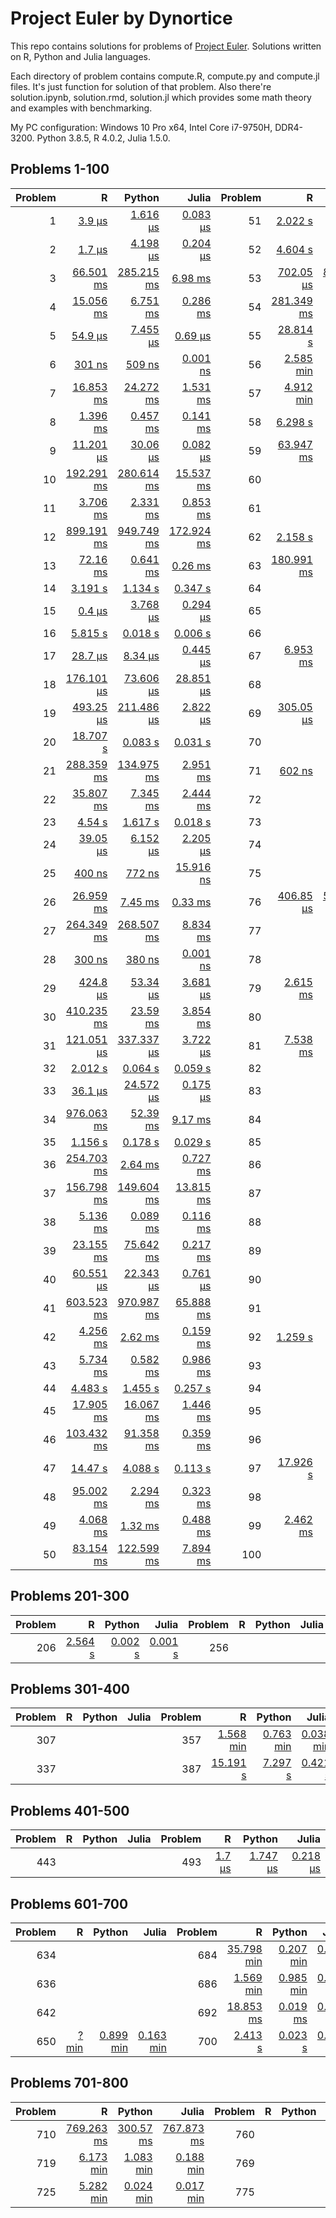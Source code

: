 # Project Euler by Dynortice

This repo contains solutions for problems of [Project Euler](https://projecteuler.net/).
Solutions written on R, Python and Julia languages.

Each directory of problem contains compute.R, compute.py and compute.jl files. It's just function for solution of that problem. Also there're solution.ipynb, solution.rmd, solution.jl which provides some math theory and examples with benchmarking.

My PC configuration: Windows 10 Pro x64, Intel Core i7-9750H, DDR4-3200. Python 3.8.5, R 4.0.2, Julia 1.5.0.

## Problems 1-100
Problem | R | Python | Julia | Problem | R | Python | Julia
-: | -: | -: | -: | -: | -: | -: | -:
1 | [3.9 µs](https://github.com/Dynortice/Project-Euler/blob/master/problems/0001/solution.rmd) | [1.616 µs](https://github.com/Dynortice/Project-Euler/blob/master/problems/0001/solution.ipynb) | [0.083 µs](https://github.com/Dynortice/Project-Euler/blob/master/problems/0001/solution.jl) | 51 | [2.022 s](https://github.com/Dynortice/Project-Euler/blob/master/problems/0051/solution.rmd) | [0.904 s](https://github.com/Dynortice/Project-Euler/blob/master/problems/0051/solution.ipynb) | [0.692 s](https://github.com/Dynortice/Project-Euler/blob/master/problems/0051/solution.jl)
2 | [1.7 µs](https://github.com/Dynortice/Project-Euler/blob/master/problems/0002/solution.rmd) | [4.198 µs](https://github.com/Dynortice/Project-Euler/blob/master/problems/0002/solution.ipynb) | [0.204 µs](https://github.com/Dynortice/Project-Euler/blob/master/problems/0002/solution.jl) | 52 | [4.604 s](https://github.com/Dynortice/Project-Euler/blob/master/problems/0052/solution.rmd) | [0.063 s](https://github.com/Dynortice/Project-Euler/blob/master/problems/0052/solution.ipynb) | [0.018 s](https://github.com/Dynortice/Project-Euler/blob/master/problems/0052/solution.jl)
3 | [66.501 ms](https://github.com/Dynortice/Project-Euler/blob/master/problems/0003/solution.rmd) | [285.215 ms](https://github.com/Dynortice/Project-Euler/blob/master/problems/0003/solution.ipynb) | [6.98 ms](https://github.com/Dynortice/Project-Euler/blob/master/problems/0003/solution.jl) | 53 | [702.05 µs](https://github.com/Dynortice/Project-Euler/blob/master/problems/0053/solution.rmd) | [899.229 µs](https://github.com/Dynortice/Project-Euler/blob/master/problems/0053/solution.ipynb) | [129.7 µs](https://github.com/Dynortice/Project-Euler/blob/master/problems/0053/solution.jl)
4 | [15.056 ms](https://github.com/Dynortice/Project-Euler/blob/master/problems/0004/solution.rmd) | [6.751 ms](https://github.com/Dynortice/Project-Euler/blob/master/problems/0004/solution.ipynb) | [0.286 ms](https://github.com/Dynortice/Project-Euler/blob/master/problems/0004/solution.jl) | 54 | [281.349 ms](https://github.com/Dynortice/Project-Euler/blob/master/problems/0054/solution.rmd) | [10.864 ms](https://github.com/Dynortice/Project-Euler/blob/master/problems/0054/solution.ipynb) | [5.495 ms](https://github.com/Dynortice/Project-Euler/blob/master/problems/0054/solution.jl)
5 | [54.9 µs](https://github.com/Dynortice/Project-Euler/blob/master/problems/0005/solution.rmd) | [7.455 µs](https://github.com/Dynortice/Project-Euler/blob/master/problems/0005/solution.ipynb) | [0.69 µs](https://github.com/Dynortice/Project-Euler/blob/master/problems/0005/solution.jl) | 55 | [28.814 s](https://github.com/Dynortice/Project-Euler/blob/master/problems/0055/solution.rmd) | [0.202 s](https://github.com/Dynortice/Project-Euler/blob/master/problems/0055/solution.ipynb) | [0.049 s](https://github.com/Dynortice/Project-Euler/blob/master/problems/0055/solution.jl) 
6 | [301 ns](https://github.com/Dynortice/Project-Euler/blob/master/problems/0006/solution.rmd) | [509 ns](https://github.com/Dynortice/Project-Euler/blob/master/problems/0006/solution.ipynb) | [0.001 ns](https://github.com/Dynortice/Project-Euler/blob/master/problems/0006/solution.jl) | 56 | [2.585 min](https://github.com/Dynortice/Project-Euler/blob/master/problems/0056/solution.rmd) | [0.012 min](https://github.com/Dynortice/Project-Euler/blob/master/problems/0056/solution.ipynb) | [0.004 min](https://github.com/Dynortice/Project-Euler/blob/master/problems/0056/solution.jl)
7 | [16.853 ms](https://github.com/Dynortice/Project-Euler/blob/master/problems/0007/solution.rmd) | [24.272 ms](https://github.com/Dynortice/Project-Euler/blob/master/problems/0007/solution.ipynb) | [1.531 ms](https://github.com/Dynortice/Project-Euler/blob/master/problems/0007/solution.jl) | 57 | [4.912 min](https://github.com/Dynortice/Project-Euler/blob/master/problems/0057/solution.rmd) | [0.097 min](https://github.com/Dynortice/Project-Euler/blob/master/problems/0057/solution.ipynb) | [0.004 min](https://github.com/Dynortice/Project-Euler/blob/master/problems/0057/solution.jl)
8 | [1.396 ms](https://github.com/Dynortice/Project-Euler/blob/master/problems/0008/solution.rmd) | [0.457 ms](https://github.com/Dynortice/Project-Euler/blob/master/problems/0008/solution.ipynb) | [0.141 ms](https://github.com/Dynortice/Project-Euler/blob/master/problems/0008/solution.jl) | 58 | [6.298 s](https://github.com/Dynortice/Project-Euler/blob/master/problems/0058/solution.rmd) | [2.927 s](https://github.com/Dynortice/Project-Euler/blob/master/problems/0058/solution.ipynb) | [0.045 s](https://github.com/Dynortice/Project-Euler/blob/master/problems/0058/solution.jl)
9 | [11.201 µs](https://github.com/Dynortice/Project-Euler/blob/master/problems/0009/solution.rmd) | [30.06 µs](https://github.com/Dynortice/Project-Euler/blob/master/problems/0009/solution.ipynb) | [0.082 µs](https://github.com/Dynortice/Project-Euler/blob/master/problems/0009/solution.jl) | 59 | [63.947 ms](https://github.com/Dynortice/Project-Euler/blob/master/problems/0059/solution.rmd) | [4.143 ms](https://github.com/Dynortice/Project-Euler/blob/master/problems/0059/solution.ipynb) | [4.702 ms](https://github.com/Dynortice/Project-Euler/blob/master/problems/0059/solution.jl)
10 | [192.291 ms](https://github.com/Dynortice/Project-Euler/blob/master/problems/0010/solution.rmd) | [280.614 ms](https://github.com/Dynortice/Project-Euler/blob/master/problems/0010/solution.ipynb) | [15.537 ms](https://github.com/Dynortice/Project-Euler/blob/master/problems/0010/solution.jl) | 60 | [](https://github.com/Dynortice/Project-Euler/blob/master/problems/0060/solution.rmd) | [](https://github.com/Dynortice/Project-Euler/blob/master/problems/0060/solution.ipynb) | [](https://github.com/Dynortice/Project-Euler/blob/master/problems/0060/solution.jl)
11 | [3.706 ms](https://github.com/Dynortice/Project-Euler/blob/master/problems/0011/solution.rmd) | [2.331 ms](https://github.com/Dynortice/Project-Euler/blob/master/problems/0011/solution.ipynb) | [0.853 ms](https://github.com/Dynortice/Project-Euler/blob/master/problems/0011/solution.jl) | 61 | [](https://github.com/Dynortice/Project-Euler/blob/master/problems/0061/solution.rmd) | [](https://github.com/Dynortice/Project-Euler/blob/master/problems/0061/solution.ipynb) | [](https://github.com/Dynortice/Project-Euler/blob/master/problems/0061/solution.jl)
12 | [899.191 ms](https://github.com/Dynortice/Project-Euler/blob/master/problems/0012/solution.rmd) | [949.749 ms](https://github.com/Dynortice/Project-Euler/blob/master/problems/0012/solution.ipynb) | [172.924 ms](https://github.com/Dynortice/Project-Euler/blob/master/problems/0012/solution.jl) | 62 | [2.158 s](https://github.com/Dynortice/Project-Euler/blob/master/problems/0062/solution.rmd) | [0.013 s](https://github.com/Dynortice/Project-Euler/blob/master/problems/0062/solution.ipynb) | [0.017 s](https://github.com/Dynortice/Project-Euler/blob/master/problems/0062/solution.jl)
13 | [72.16 ms](https://github.com/Dynortice/Project-Euler/blob/master/problems/0013/solution.rmd) | [0.641 ms](https://github.com/Dynortice/Project-Euler/blob/master/problems/0013/solution.ipynb) | [0.26 ms](https://github.com/Dynortice/Project-Euler/blob/master/problems/0013/solution.jl) | 63 | [180.991 ms](https://github.com/Dynortice/Project-Euler/blob/master/problems/0063/solution.rmd) | [1.435 ms](https://github.com/Dynortice/Project-Euler/blob/master/problems/0063/solution.ipynb) | [0.567 ms](https://github.com/Dynortice/Project-Euler/blob/master/problems/0063/solution.jl)
14 | [3.191 s](https://github.com/Dynortice/Project-Euler/blob/master/problems/0014/solution.rmd) | [1.134 s](https://github.com/Dynortice/Project-Euler/blob/master/problems/0014/solution.ipynb) | [0.347 s](https://github.com/Dynortice/Project-Euler/blob/master/problems/0014/solution.jl) | 64 | [](https://github.com/Dynortice/Project-Euler/blob/master/problems/0064/solution.rmd) | [](https://github.com/Dynortice/Project-Euler/blob/master/problems/0064/solution.ipynb) | [](https://github.com/Dynortice/Project-Euler/blob/master/problems/0064/solution.jl)
15 | [0.4 µs](https://github.com/Dynortice/Project-Euler/blob/master/problems/0015/solution.rmd) | [3.768 µs](https://github.com/Dynortice/Project-Euler/blob/master/problems/0015/solution.ipynb) | [0.294 µs](https://github.com/Dynortice/Project-Euler/blob/master/problems/0015/solution.jl) | 65 | [](https://github.com/Dynortice/Project-Euler/blob/master/problems/0065/solution.rmd) | [](https://github.com/Dynortice/Project-Euler/blob/master/problems/0065/solution.ipynb) | [](https://github.com/Dynortice/Project-Euler/blob/master/problems/0065/solution.jl)
16 | [5.815 s](https://github.com/Dynortice/Project-Euler/blob/master/problems/0016/solution.rmd) | [0.018 s](https://github.com/Dynortice/Project-Euler/blob/master/problems/0016/solution.ipynb) | [0.006 s](https://github.com/Dynortice/Project-Euler/blob/master/problems/0016/solution.jl) | 66 | [](https://github.com/Dynortice/Project-Euler/blob/master/problems/0066/solution.rmd) | [](https://github.com/Dynortice/Project-Euler/blob/master/problems/0066/solution.ipynb) | [](https://github.com/Dynortice/Project-Euler/blob/master/problems/0066/solution.jl)
17 | [28.7 µs](https://github.com/Dynortice/Project-Euler/blob/master/problems/0017/solution.rmd) | [8.34 µs](https://github.com/Dynortice/Project-Euler/blob/master/problems/0017/solution.ipynb) | [0.445 µs](https://github.com/Dynortice/Project-Euler/blob/master/problems/0017/solution.jl) | 67 | [6.953 ms](https://github.com/Dynortice/Project-Euler/blob/master/problems/0067/solution.rmd) | [2.687 ms](https://github.com/Dynortice/Project-Euler/blob/master/problems/0067/solution.ipynb) | [1.355 ms](https://github.com/Dynortice/Project-Euler/blob/master/problems/0067/solution.jl)
18 | [176.101 µs](https://github.com/Dynortice/Project-Euler/blob/master/problems/0018/solution.rmd) | [73.606 µs](https://github.com/Dynortice/Project-Euler/blob/master/problems/0018/solution.ipynb) | [28.851 µs](https://github.com/Dynortice/Project-Euler/blob/master/problems/0018/solution.jl) | 68 | [](https://github.com/Dynortice/Project-Euler/blob/master/problems/0068/solution.rmd) | [](https://github.com/Dynortice/Project-Euler/blob/master/problems/0068/solution.ipynb) | [](https://github.com/Dynortice/Project-Euler/blob/master/problems/0068/solution.jl)
19 | [493.25 µs](https://github.com/Dynortice/Project-Euler/blob/master/problems/0019/solution.rmd) | [211.486 µs](https://github.com/Dynortice/Project-Euler/blob/master/problems/0019/solution.ipynb) | [2.822 µs](https://github.com/Dynortice/Project-Euler/blob/master/problems/0019/solution.jl) | 69 | [305.05 µs](https://github.com/Dynortice/Project-Euler/blob/master/problems/0069/solution.rmd) | [75.899 µs](https://github.com/Dynortice/Project-Euler/blob/master/problems/0069/solution.ipynb) | [8.06 µs](https://github.com/Dynortice/Project-Euler/blob/master/problems/0069/solution.jl)
20 | [18.707 s](https://github.com/Dynortice/Project-Euler/blob/master/problems/0020/solution.rmd) | [0.083 s](https://github.com/Dynortice/Project-Euler/blob/master/problems/0020/solution.ipynb) | [0.031 s](https://github.com/Dynortice/Project-Euler/blob/master/problems/0020/solution.jl) | 70 | [](https://github.com/Dynortice/Project-Euler/blob/master/problems/0070/solution.rmd) | [](https://github.com/Dynortice/Project-Euler/blob/master/problems/0070/solution.ipynb) | [](https://github.com/Dynortice/Project-Euler/blob/master/problems/0070/solution.jl)
21 | [288.359 ms](https://github.com/Dynortice/Project-Euler/blob/master/problems/0021/solution.rmd) | [134.975 ms](https://github.com/Dynortice/Project-Euler/blob/master/problems/0021/solution.ipynb) | [2.951 ms](https://github.com/Dynortice/Project-Euler/blob/master/problems/0021/solution.jl) | 71 | [602 ns](https://github.com/Dynortice/Project-Euler/blob/master/problems/0071/solution.rmd) | [158 ns](https://github.com/Dynortice/Project-Euler/blob/master/problems/0071/solution.ipynb) | [0.001 ns](https://github.com/Dynortice/Project-Euler/blob/master/problems/0071/solution.jl)
22 | [35.807 ms](https://github.com/Dynortice/Project-Euler/blob/master/problems/0022/solution.rmd) | [7.345 ms](https://github.com/Dynortice/Project-Euler/blob/master/problems/0022/solution.ipynb) | [2.444 ms](https://github.com/Dynortice/Project-Euler/blob/master/problems/0022/solution.jl) | 72 | [](https://github.com/Dynortice/Project-Euler/blob/master/problems/0072/solution.rmd) | [](https://github.com/Dynortice/Project-Euler/blob/master/problems/0072/solution.ipynb) | [](https://github.com/Dynortice/Project-Euler/blob/master/problems/0072/solution.jl)
23 | [4.54 s](https://github.com/Dynortice/Project-Euler/blob/master/problems/0023/solution.rmd) | [1.617 s](https://github.com/Dynortice/Project-Euler/blob/master/problems/0023/solution.ipynb) | [0.018 s](https://github.com/Dynortice/Project-Euler/blob/master/problems/0023/solution.jl) | 73 | [](https://github.com/Dynortice/Project-Euler/blob/master/problems/0073/solution.rmd) | [](https://github.com/Dynortice/Project-Euler/blob/master/problems/0073/solution.ipynb) | [](https://github.com/Dynortice/Project-Euler/blob/master/problems/0073/solution.jl)
24 | [39.05 µs](https://github.com/Dynortice/Project-Euler/blob/master/problems/0024/solution.rmd) | [6.152 µs](https://github.com/Dynortice/Project-Euler/blob/master/problems/0024/solution.ipynb) | [2.205 µs](https://github.com/Dynortice/Project-Euler/blob/master/problems/0024/solution.jl) | 74 | [](https://github.com/Dynortice/Project-Euler/blob/master/problems/0074/solution.rmd) | [](https://github.com/Dynortice/Project-Euler/blob/master/problems/0074/solution.ipynb) | [](https://github.com/Dynortice/Project-Euler/blob/master/problems/0074/solution.jl)
25 | [400 ns](https://github.com/Dynortice/Project-Euler/blob/master/problems/0025/solution.rmd) | [772 ns](https://github.com/Dynortice/Project-Euler/blob/master/problems/0025/solution.ipynb) | [15.916 ns](https://github.com/Dynortice/Project-Euler/blob/master/problems/0025/solution.jl) | 75 | [](https://github.com/Dynortice/Project-Euler/blob/master/problems/0075/solution.rmd) | [](https://github.com/Dynortice/Project-Euler/blob/master/problems/0075/solution.ipynb) | [](https://github.com/Dynortice/Project-Euler/blob/master/problems/0075/solution.jl)
26 | [26.959 ms](https://github.com/Dynortice/Project-Euler/blob/master/problems/0026/solution.rmd) | [7.45 ms](https://github.com/Dynortice/Project-Euler/blob/master/problems/0026/solution.ipynb) | [0.33 ms](https://github.com/Dynortice/Project-Euler/blob/master/problems/0026/solution.jl) | 76 | [406.85 µs](https://github.com/Dynortice/Project-Euler/blob/master/problems/0076/solution.rmd) | [512.965 µs](https://github.com/Dynortice/Project-Euler/blob/master/problems/0076/solution.ipynb) | [8.3 µs](https://github.com/Dynortice/Project-Euler/blob/master/problems/0076/solution.jl)
27 | [264.349 ms](https://github.com/Dynortice/Project-Euler/blob/master/problems/0027/solution.rmd) | [268.507 ms](https://github.com/Dynortice/Project-Euler/blob/master/problems/0027/solution.ipynb) | [8.834 ms](https://github.com/Dynortice/Project-Euler/blob/master/problems/0027/solution.jl) | 77 | [](https://github.com/Dynortice/Project-Euler/blob/master/problems/0077/solution.rmd) | [](https://github.com/Dynortice/Project-Euler/blob/master/problems/0077/solution.ipynb) | [](https://github.com/Dynortice/Project-Euler/blob/master/problems/0077/solution.jl)
28 | [300 ns](https://github.com/Dynortice/Project-Euler/blob/master/problems/0028/solution.rmd) | [380 ns](https://github.com/Dynortice/Project-Euler/blob/master/problems/0028/solution.ipynb) | [0.001 ns](https://github.com/Dynortice/Project-Euler/blob/master/problems/0028/solution.jl) | 78 | [](https://github.com/Dynortice/Project-Euler/blob/master/problems/0078/solution.rmd) | [](https://github.com/Dynortice/Project-Euler/blob/master/problems/0078/solution.ipynb) | [](https://github.com/Dynortice/Project-Euler/blob/master/problems/0078/solution.jl)
29 | [424.8 µs](https://github.com/Dynortice/Project-Euler/blob/master/problems/0029/solution.rmd) | [53.34 µs](https://github.com/Dynortice/Project-Euler/blob/master/problems/0029/solution.ipynb) | [3.681 µs](https://github.com/Dynortice/Project-Euler/blob/master/problems/0029/solution.jl) | 79 | [2.615 ms](https://github.com/Dynortice/Project-Euler/blob/master/problems/0079/solution.rmd) | [0.049 ms](https://github.com/Dynortice/Project-Euler/blob/master/problems/0079/solution.ipynb) | [0.359 ms](https://github.com/Dynortice/Project-Euler/blob/master/problems/0079/solution.jl)
30 | [410.235 ms](https://github.com/Dynortice/Project-Euler/blob/master/problems/0030/solution.rmd) | [23.59 ms](https://github.com/Dynortice/Project-Euler/blob/master/problems/0030/solution.ipynb) | [3.854 ms](https://github.com/Dynortice/Project-Euler/blob/master/problems/0030/solution.jl) | 80 | [](https://github.com/Dynortice/Project-Euler/blob/master/problems/0080/solution.rmd) | [](https://github.com/Dynortice/Project-Euler/blob/master/problems/0080/solution.ipynb) | [](https://github.com/Dynortice/Project-Euler/blob/master/problems/0080/solution.jl)
31 | [121.051 µs](https://github.com/Dynortice/Project-Euler/blob/master/problems/0031/solution.rmd) | [337.337 µs](https://github.com/Dynortice/Project-Euler/blob/master/problems/0031/solution.ipynb) | [3.722 µs](https://github.com/Dynortice/Project-Euler/blob/master/problems/0031/solution.jl) | 81 | [7.538 ms](https://github.com/Dynortice/Project-Euler/blob/master/problems/0081/solution.rmd) | [3.57 ms](https://github.com/Dynortice/Project-Euler/blob/master/problems/0081/solution.ipynb) | [1.858 ms](https://github.com/Dynortice/Project-Euler/blob/master/problems/0081/solution.jl)
32 | [2.012 s](https://github.com/Dynortice/Project-Euler/blob/master/problems/0032/solution.rmd) | [0.064 s](https://github.com/Dynortice/Project-Euler/blob/master/problems/0032/solution.ipynb) | [0.059 s](https://github.com/Dynortice/Project-Euler/blob/master/problems/0032/solution.jl) | 82 | [](https://github.com/Dynortice/Project-Euler/blob/master/problems/0082/solution.rmd) | [](https://github.com/Dynortice/Project-Euler/blob/master/problems/0082/solution.ipynb) | [](https://github.com/Dynortice/Project-Euler/blob/master/problems/0082/solution.jl)
33 | [36.1 µs](https://github.com/Dynortice/Project-Euler/blob/master/problems/0033/solution.rmd) | [24.572 µs](https://github.com/Dynortice/Project-Euler/blob/master/problems/0033/solution.ipynb) | [0.175 µs](https://github.com/Dynortice/Project-Euler/blob/master/problems/0033/solution.jl) | 83 | [](https://github.com/Dynortice/Project-Euler/blob/master/problems/0083/solution.rmd) | [](https://github.com/Dynortice/Project-Euler/blob/master/problems/0083/solution.ipynb) | [](https://github.com/Dynortice/Project-Euler/blob/master/problems/0083/solution.jl)
34 | [976.063 ms](https://github.com/Dynortice/Project-Euler/blob/master/problems/0034/solution.rmd) | [52.39 ms](https://github.com/Dynortice/Project-Euler/blob/master/problems/0034/solution.ipynb) | [9.17 ms](https://github.com/Dynortice/Project-Euler/blob/master/problems/0034/solution.jl) | 84 | [](https://github.com/Dynortice/Project-Euler/blob/master/problems/0084/solution.rmd) | [](https://github.com/Dynortice/Project-Euler/blob/master/problems/0084/solution.ipynb) | [](https://github.com/Dynortice/Project-Euler/blob/master/problems/0084/solution.jl)
35 | [1.156 s](https://github.com/Dynortice/Project-Euler/blob/master/problems/0035/solution.rmd) | [0.178 s](https://github.com/Dynortice/Project-Euler/blob/master/problems/0035/solution.ipynb) | [0.029 s](https://github.com/Dynortice/Project-Euler/blob/master/problems/0035/solution.jl) | 85 | [](https://github.com/Dynortice/Project-Euler/blob/master/problems/0085/solution.rmd) | [](https://github.com/Dynortice/Project-Euler/blob/master/problems/0085/solution.ipynb) | [](https://github.com/Dynortice/Project-Euler/blob/master/problems/0085/solution.jl)
36 | [254.703 ms](https://github.com/Dynortice/Project-Euler/blob/master/problems/0036/solution.rmd) | [2.64 ms](https://github.com/Dynortice/Project-Euler/blob/master/problems/0036/solution.ipynb) | [0.727 ms](https://github.com/Dynortice/Project-Euler/blob/master/problems/0036/solution.jl) | 86 | [](https://github.com/Dynortice/Project-Euler/blob/master/problems/0086/solution.rmd) | [](https://github.com/Dynortice/Project-Euler/blob/master/problems/0086/solution.ipynb) | [](https://github.com/Dynortice/Project-Euler/blob/master/problems/0086/solution.jl)
37 | [156.798 ms](https://github.com/Dynortice/Project-Euler/blob/master/problems/0037/solution.rmd) | [149.604 ms](https://github.com/Dynortice/Project-Euler/blob/master/problems/0037/solution.ipynb) | [13.815 ms](https://github.com/Dynortice/Project-Euler/blob/master/problems/0037/solution.jl) | 87 | [](https://github.com/Dynortice/Project-Euler/blob/master/problems/0087/solution.rmd) | [](https://github.com/Dynortice/Project-Euler/blob/master/problems/0087/solution.ipynb) | [](https://github.com/Dynortice/Project-Euler/blob/master/problems/0087/solution.jl)
38 | [5.136 ms](https://github.com/Dynortice/Project-Euler/blob/master/problems/0038/solution.rmd) | [0.089 ms](https://github.com/Dynortice/Project-Euler/blob/master/problems/0038/solution.ipynb) | [0.116 ms](https://github.com/Dynortice/Project-Euler/blob/master/problems/0038/solution.jl) | 88 | [](https://github.com/Dynortice/Project-Euler/blob/master/problems/0088/solution.rmd) | [](https://github.com/Dynortice/Project-Euler/blob/master/problems/0088/solution.ipynb) | [](https://github.com/Dynortice/Project-Euler/blob/master/problems/0088/solution.jl)
39 | [23.155 ms](https://github.com/Dynortice/Project-Euler/blob/master/problems/0039/solution.rmd) | [75.642 ms](https://github.com/Dynortice/Project-Euler/blob/master/problems/0039/solution.ipynb) | [0.217 ms](https://github.com/Dynortice/Project-Euler/blob/master/problems/0039/solution.jl) | 89 | [](https://github.com/Dynortice/Project-Euler/blob/master/problems/0089/solution.rmd) | [](https://github.com/Dynortice/Project-Euler/blob/master/problems/0089/solution.ipynb) | [](https://github.com/Dynortice/Project-Euler/blob/master/problems/0089/solution.jl)
40 | [60.551 µs](https://github.com/Dynortice/Project-Euler/blob/master/problems/0040/solution.rmd) | [22.343 µs](https://github.com/Dynortice/Project-Euler/blob/master/problems/0040/solution.ipynb) | [0.761 µs](https://github.com/Dynortice/Project-Euler/blob/master/problems/0040/solution.jl) | 90 | [](https://github.com/Dynortice/Project-Euler/blob/master/problems/0090/solution.rmd) | [](https://github.com/Dynortice/Project-Euler/blob/master/problems/0090/solution.ipynb) | [](https://github.com/Dynortice/Project-Euler/blob/master/problems/0090/solution.jl)
41 | [603.523 ms](https://github.com/Dynortice/Project-Euler/blob/master/problems/0041/solution.rmd) | [970.987 ms](https://github.com/Dynortice/Project-Euler/blob/master/problems/0041/solution.ipynb) | [65.888 ms](https://github.com/Dynortice/Project-Euler/blob/master/problems/0041/solution.jl) | 91 | [](https://github.com/Dynortice/Project-Euler/blob/master/problems/0091/solution.rmd) | [](https://github.com/Dynortice/Project-Euler/blob/master/problems/0091/solution.ipynb) | [](https://github.com/Dynortice/Project-Euler/blob/master/problems/0091/solution.jl) 
42 | [4.256 ms](https://github.com/Dynortice/Project-Euler/blob/master/problems/0042/solution.rmd) | [2.62 ms](https://github.com/Dynortice/Project-Euler/blob/master/problems/0042/solution.ipynb) | [0.159 ms](https://github.com/Dynortice/Project-Euler/blob/master/problems/0042/solution.jl) | 92 | [1.259 s](https://github.com/Dynortice/Project-Euler/blob/master/problems/0092/solution.rmd) | [0.133 s](https://github.com/Dynortice/Project-Euler/blob/master/problems/0092/solution.ipynb) | [0.346 s](https://github.com/Dynortice/Project-Euler/blob/master/problems/0092/solution.jl)
43 | [5.734 ms](https://github.com/Dynortice/Project-Euler/blob/master/problems/0043/solution.rmd) | [0.582 ms](https://github.com/Dynortice/Project-Euler/blob/master/problems/0043/solution.ipynb) | [0.986 ms](https://github.com/Dynortice/Project-Euler/blob/master/problems/0043/solution.jl) | 93 | [](https://github.com/Dynortice/Project-Euler/blob/master/problems/0093/solution.rmd) | [](https://github.com/Dynortice/Project-Euler/blob/master/problems/0093/solution.ipynb) | [](https://github.com/Dynortice/Project-Euler/blob/master/problems/0093/solution.jl)
44 | [4.483 s](https://github.com/Dynortice/Project-Euler/blob/master/problems/0044/solution.rmd) | [1.455 s](https://github.com/Dynortice/Project-Euler/blob/master/problems/0044/solution.ipynb) | [0.257 s](https://github.com/Dynortice/Project-Euler/blob/master/problems/0044/solution.jl) | 94 | [](https://github.com/Dynortice/Project-Euler/blob/master/problems/0094/solution.rmd) | [](https://github.com/Dynortice/Project-Euler/blob/master/problems/0094/solution.ipynb) | [](https://github.com/Dynortice/Project-Euler/blob/master/problems/0094/solution.jl)
45 | [17.905 ms](https://github.com/Dynortice/Project-Euler/blob/master/problems/0045/solution.rmd) | [16.067 ms](https://github.com/Dynortice/Project-Euler/blob/master/problems/0045/solution.ipynb) | [1.446 ms](https://github.com/Dynortice/Project-Euler/blob/master/problems/0045/solution.jl) | 95 | [](https://github.com/Dynortice/Project-Euler/blob/master/problems/0095/solution.rmd) | [](https://github.com/Dynortice/Project-Euler/blob/master/problems/0095/solution.ipynb) | [](https://github.com/Dynortice/Project-Euler/blob/master/problems/0095/solution.jl)
46 | [103.432 ms](https://github.com/Dynortice/Project-Euler/blob/master/problems/0046/solution.rmd) | [91.358 ms](https://github.com/Dynortice/Project-Euler/blob/master/problems/0046/solution.ipynb) | [0.359 ms](https://github.com/Dynortice/Project-Euler/blob/master/problems/0046/solution.jl) | 96 | [](https://github.com/Dynortice/Project-Euler/blob/master/problems/0096/solution.rmd) | [](https://github.com/Dynortice/Project-Euler/blob/master/problems/0096/solution.ipynb) | [](https://github.com/Dynortice/Project-Euler/blob/master/problems/0096/solution.jl)
47 | [14.47 s](https://github.com/Dynortice/Project-Euler/blob/master/problems/0047/solution.rmd) | [4.088 s](https://github.com/Dynortice/Project-Euler/blob/master/problems/0047/solution.ipynb) | [0.113 s](https://github.com/Dynortice/Project-Euler/blob/master/problems/0047/solution.jl) | 97 | [17.926 s](https://github.com/Dynortice/Project-Euler/blob/master/problems/0097/solution.rmd) | [0.105 s](https://github.com/Dynortice/Project-Euler/blob/master/problems/0097/solution.ipynb) | [0.037 s](https://github.com/Dynortice/Project-Euler/blob/master/problems/0097/solution.jl)
48 | [95.002 ms](https://github.com/Dynortice/Project-Euler/blob/master/problems/0048/solution.rmd) | [2.294 ms](https://github.com/Dynortice/Project-Euler/blob/master/problems/0048/solution.ipynb) | [0.323 ms](https://github.com/Dynortice/Project-Euler/blob/master/problems/0048/solution.jl) | 98 | [](https://github.com/Dynortice/Project-Euler/blob/master/problems/0098/solution.rmd) | [](https://github.com/Dynortice/Project-Euler/blob/master/problems/0098/solution.ipynb) | [](https://github.com/Dynortice/Project-Euler/blob/master/problems/0098/solution.jl)
49 | [4.068 ms](https://github.com/Dynortice/Project-Euler/blob/master/problems/0049/solution.rmd) | [1.32 ms](https://github.com/Dynortice/Project-Euler/blob/master/problems/0049/solution.ipynb) | [0.488 ms](https://github.com/Dynortice/Project-Euler/blob/master/problems/0049/solution.jl) | 99 | [2.462 ms](https://github.com/Dynortice/Project-Euler/blob/master/problems/0099/solution.rmd) | [1.484 ms](https://github.com/Dynortice/Project-Euler/blob/master/problems/0099/solution.ipynb) | [0.781 ms](https://github.com/Dynortice/Project-Euler/blob/master/problems/0099/solution.jl)
50 | [83.154 ms](https://github.com/Dynortice/Project-Euler/blob/master/problems/0050/solution.rmd) | [122.599 ms](https://github.com/Dynortice/Project-Euler/blob/master/problems/0050/solution.ipynb) | [7.894 ms](https://github.com/Dynortice/Project-Euler/blob/master/problems/0050/solution.jl) | 100 | [](https://github.com/Dynortice/Project-Euler/blob/master/problems/0100/solution.rmd) | [](https://github.com/Dynortice/Project-Euler/blob/master/problems/0100/solution.ipynb) | [](https://github.com/Dynortice/Project-Euler/blob/master/problems/0100/solution.jl)

## Problems 201-300
Problem | R | Python | Julia | Problem | R | Python | Julia
-: | -: | -: | -: | -: | -: | -: | -:
206 | [2.564 s](https://github.com/Dynortice/Project-Euler/blob/master/problems/0206/solution.rmd) | [0.002 s](https://github.com/Dynortice/Project-Euler/blob/master/problems/0206/solution.ipynb) | [0.001 s](https://github.com/Dynortice/Project-Euler/blob/master/problems/0206/solution.jl) | 256 | [](https://github.com/Dynortice/Project-Euler/blob/master/problems/0256/solution.rmd) | [](https://github.com/Dynortice/Project-Euler/blob/master/problems/0256/solution.ipynb) | [](https://github.com/Dynortice/Project-Euler/blob/master/problems/0256/solution.jl)

## Problems 301-400
Problem | R | Python | Julia | Problem | R | Python | Julia
-: | -: | -: | -: | -: | -: | -: | -:
307 | [](https://github.com/Dynortice/Project-Euler/blob/master/problems/0307/solution.rmd) | [](https://github.com/Dynortice/Project-Euler/blob/master/problems/0307/solution.ipynb) | [](https://github.com/Dynortice/Project-Euler/blob/master/problems/0307/solution.jl) | 357 | [1.568 min](https://github.com/Dynortice/Project-Euler/blob/master/problems/0357/solution.rmd) | [0.763 min](https://github.com/Dynortice/Project-Euler/blob/master/problems/0357/solution.ipynb) | [0.038 min](https://github.com/Dynortice/Project-Euler/blob/master/problems/0357/solution.jl)
337 | [](https://github.com/Dynortice/Project-Euler/blob/master/problems/0337/solution.rmd) | [](https://github.com/Dynortice/Project-Euler/blob/master/problems/0337/solution.ipynb) | [](https://github.com/Dynortice/Project-Euler/blob/master/problems/0337/solution.jl) | 387 | [15.191 s](https://github.com/Dynortice/Project-Euler/blob/master/problems/0387/solution.rmd) | [7.297 s](https://github.com/Dynortice/Project-Euler/blob/master/problems/0387/solution.ipynb) | [0.421 s](https://github.com/Dynortice/Project-Euler/blob/master/problems/0387/solution.jl)

## Problems 401-500
Problem | R | Python | Julia | Problem | R | Python | Julia
-: | -: | -: | -: | -: | -: | -: | -:
443 | [](https://github.com/Dynortice/Project-Euler/blob/master/problems/0443/solution.rmd) | [](https://github.com/Dynortice/Project-Euler/blob/master/problems/0443/solution.ipynb) | [](https://github.com/Dynortice/Project-Euler/blob/master/problems/0443/solution.jl) | 493 | [1.7 µs](https://github.com/Dynortice/Project-Euler/blob/master/problems/0493/solution.rmd) | [1.747 µs](https://github.com/Dynortice/Project-Euler/blob/master/problems/0493/solution.ipynb) | [0.218 µs](https://github.com/Dynortice/Project-Euler/blob/master/problems/0493/solution.jl)

## Problems 601-700
Problem | R | Python | Julia | Problem | R | Python | Julia
-: | -: | -: | -: | -: | -: | -: | -:
634 | [](https://github.com/Dynortice/Project-Euler/blob/master/problems/0634/solution.rmd) | [](https://github.com/Dynortice/Project-Euler/blob/master/problems/0634/solution.ipynb) | [](https://github.com/Dynortice/Project-Euler/blob/master/problems/0634/solution.jl) | 684 | [35.798 min](https://github.com/Dynortice/Project-Euler/blob/master/problems/0684/solution.rmd) | [0.207 min](https://github.com/Dynortice/Project-Euler/blob/master/problems/0684/solution.ipynb) | [0.072 min](https://github.com/Dynortice/Project-Euler/blob/master/problems/0684/solution.jl)
636 | [](https://github.com/Dynortice/Project-Euler/blob/master/problems/0636/solution.rmd) | [](https://github.com/Dynortice/Project-Euler/blob/master/problems/0636/solution.ipynb) | [](https://github.com/Dynortice/Project-Euler/blob/master/problems/0636/solution.jl) | 686 | [1.569 min](https://github.com/Dynortice/Project-Euler/blob/master/problems/0686/solution.rmd) | [0.985 min](https://github.com/Dynortice/Project-Euler/blob/master/problems/0686/solution.ipynb) | [0.051 min](https://github.com/Dynortice/Project-Euler/blob/master/problems/0686/solution.jl)
642 | [](https://github.com/Dynortice/Project-Euler/blob/master/problems/0642/solution.rmd) | [](https://github.com/Dynortice/Project-Euler/blob/master/problems/0642/solution.ipynb) | [](https://github.com/Dynortice/Project-Euler/blob/master/problems/0642/solution.jl) | 692 | [18.853 ms](https://github.com/Dynortice/Project-Euler/blob/master/problems/0692/solution.rmd) | [0.019 ms](https://github.com/Dynortice/Project-Euler/blob/master/problems/0692/solution.ipynb) | [0.005 ms](https://github.com/Dynortice/Project-Euler/blob/master/problems/0692/solution.jl)
650 | [? min](https://github.com/Dynortice/Project-Euler/blob/master/problems/0650/solution.rmd) | [0.899 min](https://github.com/Dynortice/Project-Euler/blob/master/problems/0650/solution.ipynb) | [0.163 min](https://github.com/Dynortice/Project-Euler/blob/master/problems/0650/solution.jl) | 700 | [2.413 s](https://github.com/Dynortice/Project-Euler/blob/master/problems/0700/solution.rmd) | [0.023 s](https://github.com/Dynortice/Project-Euler/blob/master/problems/0700/solution.ipynb) | [0.006 s](https://github.com/Dynortice/Project-Euler/blob/master/problems/0700/solution.jl)

## Problems 701-800
Problem | R | Python | Julia | Problem | R | Python | Julia
-: | -: | -: | -: | -: | -: | -: | -:
710 | [769.263 ms](https://github.com/Dynortice/Project-Euler/blob/master/problems/0710/solution.rmd) | [300.57 ms](https://github.com/Dynortice/Project-Euler/blob/master/problems/0710/solution.ipynb) | [767.873 ms](https://github.com/Dynortice/Project-Euler/blob/master/problems/0710/solution.jl) | 760 | [](https://github.com/Dynortice/Project-Euler/blob/master/problems/0760/solution.rmd) | [](https://github.com/Dynortice/Project-Euler/blob/master/problems/0760/solution.ipynb) | [](https://github.com/Dynortice/Project-Euler/blob/master/problems/0760/solution.jl)
719 | [6.173 min](https://github.com/Dynortice/Project-Euler/blob/master/problems/0719/solution.rmd) | [1.083 min](https://github.com/Dynortice/Project-Euler/blob/master/problems/0719/solution.ipynb) | [0.188 min](https://github.com/Dynortice/Project-Euler/blob/master/problems/0719/solution.jl) | 769 | [](https://github.com/Dynortice/Project-Euler/blob/master/problems/0769/solution.rmd) | [](https://github.com/Dynortice/Project-Euler/blob/master/problems/0769/solution.ipynb) | [](https://github.com/Dynortice/Project-Euler/blob/master/problems/0769/solution.jl)
725 | [5.282 min](https://github.com/Dynortice/Project-Euler/blob/master/problems/0725/solution.rmd) | [0.024 min](https://github.com/Dynortice/Project-Euler/blob/master/problems/0725/solution.ipynb) | [0.017 min](https://github.com/Dynortice/Project-Euler/blob/master/problems/0725/solution.jl) | 775 | [](https://github.com/Dynortice/Project-Euler/blob/master/problems/0775/solution.rmd) | [](https://github.com/Dynortice/Project-Euler/blob/master/problems/0775/solution.ipynb) | [](https://github.com/Dynortice/Project-Euler/blob/master/problems/0775/solution.jl)